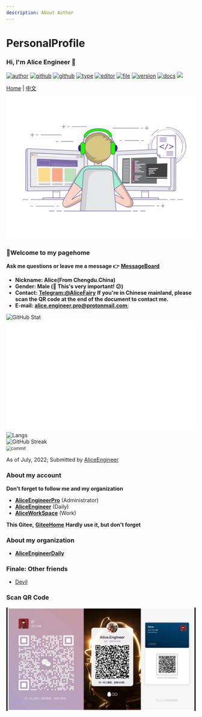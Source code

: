 ```yaml
---
description: About Author
---
```


# PersonalProfile

### Hi, I'm Alice Engineer 👋

[![author](https://img.shields.io/badge/Author-Alice-orange)](https://t.me/FairyAlicePro) [![github](https://img.shields.io/badge/Github-AliceEngineerPro-green)](https://github.com/AliceEngineerPro) [![github](https://img.shields.io/badge/GitBook-AliceEngineerProGitBook-green)](https://alicebooks.gitbook.io) [![type](https://img.shields.io/badge/Type-Personal-blue)](https://github.com/AliceEngineerPro) [![editor](https://img.shields.io/badge/Editor-Typora-yellow)](https://github.com/AliceEngineerPro) [![file](https://img.shields.io/badge/Language-Markdown-orange)](https://github.com/AliceEngineerPro) [![version](https://img.shields.io/badge/Version-Release-blue)](https://github.com/AliceEngineerPro) [![docs](https://img.shields.io/badge/Docs-Passing-brightgreen)](https://github.com/AliceEngineerPro) [![](https://img.shields.io/badge/%E7%AD%89%E6%88%91%E4%BB%A3%E7%A0%81%E7%BC%96%E6%88%90-%E5%A8%B6%E4%BD%A0%E4%B8%BA%E5%A6%BB%E5%8F%AF%E5%A5%BD-red)](https://github.com/AliceEngineerPro)

[Home](https://github.com/AliceEngineerPro) | [中文](https://github.com/AliceEngineerPro/AliceEngineerPro/blob/ReleaseMaster/README\_zh\_CN.md)

<div align="lift"><img src="./static/images/title.gif" alt="title"/></div>

### 🎉Welcome to my pagehome

**Ask me questions or leave me a message 👉** [**MessageBoard**](https://github.com/AliceEngineerPro/AliceEngineerProPublic/issues/30)

* **Nickname: Alice(From Chengdu.China)**
* **Gender: Male (👨 This's very important! 😕)**
* **Contact:** [**Telegram:@AliceFairy**](https://t.me/AliceProfession) **If you're in Chinese mainland, please scan the QR code at the end of the document to contact me.**
* **E-mail: alice.engineer.pro@protonmail.com**;

<div align="lift"><img src="https://github-readme-stats.vercel.app/api?username=AliceEngineerPro&count_private=true&show_icons=true" alt="GitHub Stat"/></div>
<div align="lift"><img src="https://raw.githubusercontent.com/AliceEngineerPro/fork_github-stats-transparent/output/generated/overview.svg" alt="Repo"/></div>
<div align="lift"><img src="https://github-readme-stats.vercel.app/api/top-langs/?username=AliceEngineerPro&langs_count=10&layout=compact" alt="Langs"/></div>
<div align="lift"><img src="https://streak-stats.demolab.com/?user=AliceEngineerPro&hideborder=true" alt="GitHub Streak"/></div>
<div align="lift"><img src="https://activity-graph.herokuapp.com/graph?username=AliceEngineerPro&theme=dracula" alt="commit" style="zoom:80%;"/></div>

As of July, 2022; Submitted by [AliceEngineer](https://github.com/AliceEngineer) 

### About my account

**Don't forget to follow me and my organization** 

* [**AliceEngineerPro**](https://github.com/AliceEngineerPro) (Administrator) 
* [**AliceEngineer**](https://github.com/AliceEngineer) (Daily) 
* [**AliceWorkSpace**](https://github.com/AliceWorkSpace) (Work) 

**This Gitee,** [**GiteeHome**](https://gitee.com/AliceEngineerPro) **Hardly use it, but don't forget**

### About my organization

* [**AliceEngineerDaily**](https://github.com/AliceEngineerDaily) 

### Finale: Other friends

* [Devil](https://github.com/Devil1314412) 

### Scan QR Code

<div algin="lift"><img src="./static/images/me.jpg" alt="me"/></div> 

